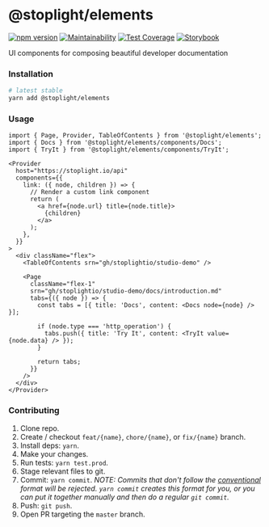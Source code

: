 # @stoplight/elements

[![npm version](https://badge.fury.io/js/%40stoplight%2Felements.svg)](https://badge.fury.io/js/%40stoplight%2Felements) [![Maintainability](https://api.codeclimate.com/v1/badges/ce451f605ca16ec84132/maintainability)](https://codeclimate.com/repos/5e0f5ecaeae96001a100cc3b/maintainability) [![Test Coverage](https://api.codeclimate.com/v1/badges/ce451f605ca16ec84132/test_coverage)](https://codeclimate.com/repos/5e0f5ecaeae96001a100cc3b/test_coverage) [![Storybook](https://cdn.jsdelivr.net/gh/storybookjs/brand@master/badge/badge-storybook.svg)](https://stoplightio.github.io/elements)

UI components for composing beautiful developer documentation

### Installation

```bash
# latest stable
yarn add @stoplight/elements
```

### Usage

```tsx
import { Page, Provider, TableOfContents } from '@stoplight/elements';
import { Docs } from '@stoplight/elements/components/Docs';
import { TryIt } from '@stoplight/elements/components/TryIt';

<Provider
  host="https://stoplight.io/api"
  components={{
    link: ({ node, children }) => {
      // Render a custom link component
      return (
        <a href={node.url} title={node.title}>
          {children}
        </a>
      );
    },
  }}
>
  <div className="flex">
    <TableOfContents srn="gh/stoplightio/studio-demo" />

    <Page
      className="flex-1"
      srn="gh/stoplightio/studio-demo/docs/introduction.md"
      tabs={({ node }) => {
        const tabs = [{ title: 'Docs', content: <Docs node={node} /> }];

        if (node.type === 'http_operation') {
          tabs.push({ title: 'Try It', content: <TryIt value={node.data} /> });
        }

        return tabs;
      }}
    />
  </div>
</Provider>
```

### Contributing

1. Clone repo.
2. Create / checkout `feat/{name}`, `chore/{name}`, or `fix/{name}` branch.
3. Install deps: `yarn`.
4. Make your changes.
5. Run tests: `yarn test.prod`.
6. Stage relevant files to git.
7. Commit: `yarn commit`. _NOTE: Commits that don't follow the [conventional](https://github.com/marionebl/commitlint/tree/master/%40commitlint/config-conventional) format will be rejected. `yarn commit` creates this format for you, or you can put it together manually and then do a regular `git commit`._
8. Push: `git push`.
9. Open PR targeting the `master` branch.

